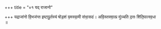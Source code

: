 +++
title = "०१ यद् राजानो"

+++
यद्राजा॑नो वि॒भज॑न्त इष्टापू॒र्तस्य॑ षोड॒शं य॒मस्या॒मी स॑भा॒सदः॑। अवि॒स्तस्मा॒त्प्र मु॑ञ्चति द॒त्तः शि॑ति॒पात्स्व॒धा ॥